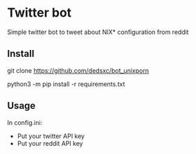 # Twitter bot

Simple twitter bot to tweet about NIX* configuration from reddit

## Install

git clone https://github.com/dedsxc/bot_unixporn

python3 -m pip install -r requirements.txt

## Usage

In config.ini:
- Put your twitter API key
- Put your reddit API key
